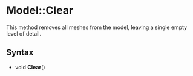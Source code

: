 # Model::Clear

This method removes all meshes from the model, leaving a single empty level of detail.

## Syntax

- void **Clear**()
